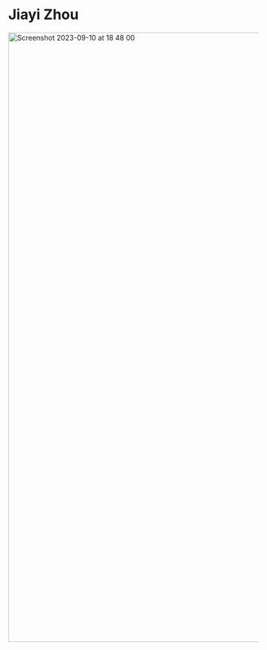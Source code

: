 # Jiayi Zhou
<img width="1226" alt="Screenshot 2023-09-10 at 18 48 00" src="https://github.com/Aurnghtas/ECE444-F2023-Assignment1/assets/91770165/7700da29-fa42-4c0b-b470-bbcf8ff15703">
